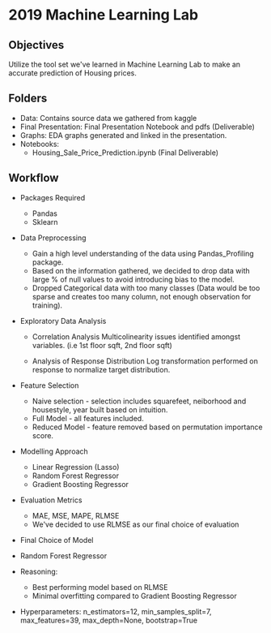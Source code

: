 # 2019 Machine Learning Lab

## Objectives

Utilize the tool set we've learned in Machine Learning Lab to make an accurate prediction of Housing prices.

## Folders

* Data: Contains source data we gathered from kaggle
* Final Presentation: Final Presentation Notebook and pdfs (Deliverable)
* Graphs: EDA graphs generated and linked in the presentation.
* Notebooks: 
  * Housing_Sale_Price_Prediction.ipynb (Final Deliverable)

## Workflow

* Packages Required
  * Pandas
  * Sklearn

* Data Preprocessing
  * Gain a high level understanding of the data using Pandas_Profiling package.
  * Based on the information gathered, we decided to drop data with large % of null values to avoid introducing bias to the model.
  * Dropped Categorical data with too many classes (Data would be too sparse and creates too many column, not enough observation for training).
  
* Exploratory Data Analysis

  * Correlation Analysis
    Multicolinearity issues identified amongst variables. (i.e 1st floor sqft, 2nd floor sqft)
    
  * Analysis of Response Distribution 
    Log transformation performed on response to normalize target distribution.
  
* Feature Selection
  * Naive selection - selection includes squarefeet, neiborhood and housestyle, year built based on intuition.
  * Full Model - all features included.
  * Reduced Model - feature removed based on permutation importance score.

* Modelling Approach
  * Linear Regression (Lasso)
  * Random Forest Regressor
  * Gradient Boosting Regressor

* Evaluation Metrics
  * MAE, MSE, MAPE, RLMSE
  * We've decided to use RLMSE as our final choice of evaluation

*  Final Choice of Model
  * Random Forest Regressor
  * Reasoning: 
    * Best performing model based on RLMSE
    * Minimal overfitting compared to Gradient Boosting Regressor
  * Hyperparameters: n_estimators=12, min_samples_split=7, max_features=39, max_depth=None, bootstrap=True
 
  

  
  
  

